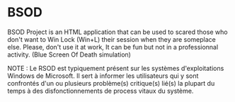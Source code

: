 # BSOD
BSOD Project is an HTML application that can be used to scared those who don't want to Win Lock (Win+L) their session when they are someplace else.
Please, don't use it at work, It can be fun but not in a professionnal activity. (Blue Screen Of Death simulation)

NOTE : Le RSOD est typiquement présent sur les systèmes d'exploitations Windows de Microsoft. Il sert à informer les utilisateurs qui y sont confrontés d'un ou plusieurs problème(s) critique(s) lié(s) la plupart du temps à des disfonctionnements de process vitaux du système.
